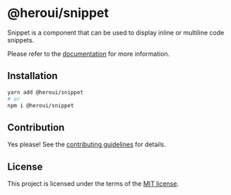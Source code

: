 # @heroui/snippet

Snippet is a component that can be used to display inline or multiline code snippets.

Please refer to the [documentation](https://nextui.org/docs/components/snippet) for more information.

## Installation

```sh
yarn add @heroui/snippet
# or
npm i @heroui/snippet
```

## Contribution

Yes please! See the
[contributing guidelines](https://github.com/frontio-ai/heroui/blob/master/CONTRIBUTING.md)
for details.

## License

This project is licensed under the terms of the
[MIT license](https://github.com/frontio-ai/heroui/blob/master/LICENSE).
